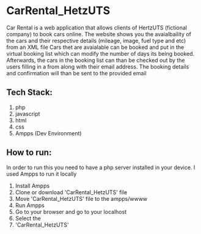 # CarRental_HetzUTS
Car Rental is a web application that allows clients of HertzUTS (fictional company) to book cars online.
The website shows you the avaialbaility of the cars and their respective details (mileage, image, fuel type and etc) from an XML file
Cars thet are avaialable can be booked and put in the virtual booking list which can modify the number of days its being booked.
Afterwards, the cars in the booking list can than be checked out by the users filling in a from along with their email address.
The booking details and confirmation will than be sent to the provided email

## Tech Stack:

1. php
2. javascript
3. html
4. css
5. Ampps (Dev Environment)

## How to run:

In order to run this you need to have a php server installed in your device.
I used Ampps to run it locally

1. Install Ampps
2. Clone or download 'CarRental_HetzUTS' file
3. Move 'CarRental_HetzUTS' file to the ampps/wwww
4. Run Ampps
5. Go to your browser and go to your localhost
6. Select the 
7. 'CarRental_HetzUTS'

